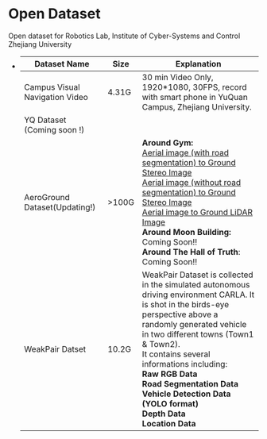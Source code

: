 # Open Dataset
Open dataset for Robotics Lab, Institute of Cyber-Systems and Control Zhejiang University



- | Dataset Name                    | Size  | Explanation                                                  |
  | ------------------------------- | ----- | ------------------------------------------------------------ |
  | Campus Visual Navigation Video  | 4.31G | 30 min Video Only, 1920*1080, 30FPS, record with smart phone in YuQuan Campus, Zhejiang University. |
  | YQ Dataset (Coming soon !)      |       |                                                              |
  | AeroGround Dataset(Updating!) | >100G | **Around Gym:**<br />[Aerial image (with road segmentation) to Ground Stereo Image](https://v2.fangcloud.com/share/460f7c54eebb3f6cdaa567bc5a)<br />[Aerial image (without road segmentation) to Ground Stereo Image](https://v2.fangcloud.com/share/083dc24a4070a2b1f6bdf665a7)<br />[Aerial image to Ground LiDAR Image](https://v2.fangcloud.com/share/c89d241daa7b1f4159551aa8fd)<br />**Around Moon Building:**<br />Coming Soon!!<br />**Around The Hall of Truth**:<br />Coming Soon!! |
  | WeakPair Datset                  | 10.2G | WeakPair Dataset is collected in the simulated autonomous driving environment CARLA. It is shot in the birds-eye perspective above a randomly generated vehicle in two different towns (Town1 & Town2).<br />It contains several informations including: <br />**Raw RGB Data<br />Road Segmentation Data<br />Vehicle Detection Data (YOLO format)<br />Depth Data<br />Location Data** |


